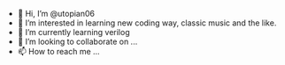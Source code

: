 - 👋 Hi, I’m @utopian06
- 👀 I’m interested in learning new coding way, classic music and the like.
- 🌱 I’m currently learning verilog
- 💞️ I’m looking to collaborate on ...
- 📫 How to reach me ...

<!---
utopian06/utopian06 is a ✨ special ✨ repository because its `README.md` (this file) appears on your GitHub profile.
You can click the Preview link to take a look at your changes.
--->
